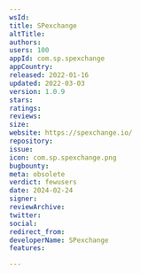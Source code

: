```yaml
---
wsId: 
title: SPexchange
altTitle: 
authors: 
users: 100
appId: com.sp.spexchange
appCountry: 
released: 2022-01-16
updated: 2022-03-03
version: 1.0.9
stars: 
ratings: 
reviews: 
size: 
website: https://spexchange.io/
repository: 
issue: 
icon: com.sp.spexchange.png
bugbounty: 
meta: obsolete
verdict: fewusers
date: 2024-02-24
signer: 
reviewArchive: 
twitter: 
social: 
redirect_from: 
developerName: SPexchange
features: 

---
```


